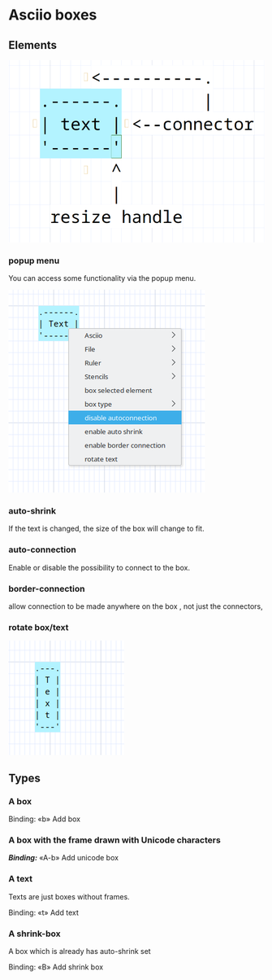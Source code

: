 # Asciio boxes

## Elements

![connector resize-handle](connector_resize_handle.png)

### popup menu

You can access some functionality via the popup menu.

![popup menu](box_popup_menu.png)

### auto-shrink

If the text is changed, the size of the box will change to fit.

### auto-connection

Enable or disable the possibility to connect to the box.

### border-connection

allow connection to be made anywhere on the box , not just the connectors,

### rotate box/text

![rotated](box_rotated.png)

## Types

### A box

Binding: «b»                Add box

### A box with the frame drawn with Unicode characters

***Binding:*** «A-b»              Add unicode box


### A text

Texts are just boxes without frames.

Binding: «t»                Add text

### A shrink-box 

A box which is already has auto-shrink set

Binding: «B»                Add shrink box


